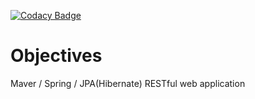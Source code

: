 [![Codacy Badge](https://api.codacy.com/project/badge/Grade/7532ee16413b45d4869f608327f6bca3)](https://www.codacy.com/app/artem-staver/objectives?utm_source=github.com&amp;utm_medium=referral&amp;utm_content=artems723/objectives&amp;utm_campaign=Badge_Grade)

Objectives
==========

Maver / Spring / JPA(Hibernate) RESTful web application